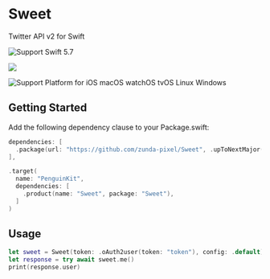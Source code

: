 # Sweet

Twitter API v2 for Swift

<img src="https://img.shields.io/badge/Swift-5.7-orange" alt="Support Swift 5.7" />


<a href="https://github.com/apple/swift-package-manager" alt="HTTPClient on Swift Package Manager" title="HTTPClient on Swift Package Manager"><img src="https://img.shields.io/badge/Swift%20Package%20Manager-compatible-brightgreen.svg" /></a>

<img src="https://img.shields.io/badge/platform-iOS 13~%20%7C%20macOS 10.15(Catalina)~%20%7C%20watchOS 13~%20%7C%20tvOS 6~%20%7C%20Linux%20%7C%20Windows-lightgrey" alt="Support Platform for iOS macOS watchOS tvOS Linux Windows" />

## Getting Started

Add the following dependency clause to your Package.swift:

```swift
dependencies: [
  .package(url: "https://github.com/zunda-pixel/Sweet", .upToNextMajor(from: "2.3.10")),
],
```

```swift
.target(
  name: "PenguinKit",
  dependencies: [
    .product(name: "Sweet", package: "Sweet"),
  ]
)
````

## Usage

```swift
let sweet = Sweet(token: .oAuth2user(token: "token"), config: .default)
let response = try await sweet.me()
print(response.user)
```
